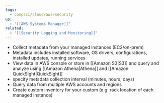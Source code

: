 ```yaml
---
tags:
  - compsci/cloud/aws/security
up:
  - "[[AWS Systems Manager]]"
related:
  - "[[Security Logging and Monitoring]]"
---
```

- Collect metadata from your managed instances (EC2/on-prem)
- Metadata includes installed software, OS drivers, configurations, installed updates, running services
- View data in AWS console or store in [[Amazon S3|S3]] and query and analyze using [[Amazon Athena|Athena]] and [[Amazon QuickSight|QuickSight]]
- specify metadata collection interval (minutes, hours, days)
- Query data from multiple AWS accounts and regions
- Create custom inventory for your custom (e.g. rack location of each managed instance)